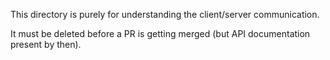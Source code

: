 This directory is purely for understanding the client/server communication.

It must be deleted before a PR is getting merged (but API documentation present by then).
